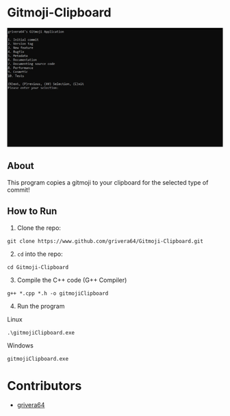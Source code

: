 # Gitmoji-Clipboard

![Example Run](https://github.com/grivera64/Gitmoji-Clipboard/blob/main/img/ExampleRun.jpg?raw=true)

## About

This program copies a gitmoji to your clipboard for the selected type of commit!

## How to Run

1. Clone the repo:

```
git clone https://www.github.com/grivera64/Gitmoji-Clipboard.git
```

2. `cd` into the repo:
```
cd Gitmoji-Clipboard
```

3. Compile the C++ code (G++ Compiler)
```
g++ *.cpp *.h -o gitmojiClipboard
```

4. Run the program

Linux
```
.\gitmojiClipboard.exe
```

Windows
```
gitmojiClipboard.exe
```

# Contributors

- [grivera64](https://www.github.com/grivera64)
